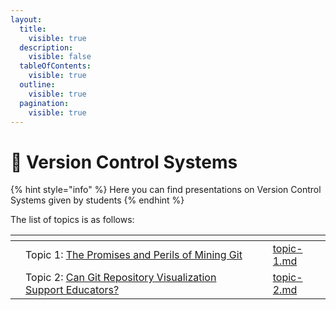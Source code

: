 ```yaml
---
layout:
  title:
    visible: true
  description:
    visible: false
  tableOfContents:
    visible: true
  outline:
    visible: true
  pagination:
    visible: true
---
```


# 🚁 Version Control Systems

{% hint style="info" %}
Here you can find presentations on Version Control Systems given by students
{% endhint %}

The list of topics is as follows:

<table data-view="cards"><thead><tr><th></th><th></th><th></th><th data-hidden data-card-target data-type="content-ref"></th></tr></thead><tbody><tr><td></td><td>Topic 1: <a href="https://ieeexplore.ieee.org/abstract/document/5069475">The Promises and Perils of Mining Git</a></td><td></td><td><a href="topic-1.md">topic-1.md</a></td></tr><tr><td></td><td>Topic 2: <a href="https://ieeexplore.ieee.org/abstract/document/9978497?casa_token=1zERXMOA7wEAAAAA:qcoRX5TCLq5jBYgrzLaTfnpPolVXjxuKR_0PNgxEPksrt600vOIW_sNKePfen_ERwvMA0lzB">Can Git Repository Visualization Support Educators?</a></td><td></td><td><a href="topic-2.md">topic-2.md</a></td></tr></tbody></table>
